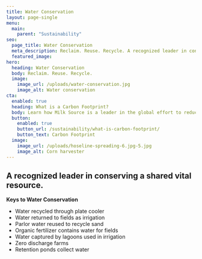 ```yaml
---
title: Water Conservation
layout: page-single
menu:
  main:
    parent: "Sustainability"
seo:
  page_title: Water Conservation
  meta_description: Reclaim. Reuse. Recycle. A recognized leader in conserving a shared vital resource. 
  featured_image:
hero:
  heading: Water Conservation
  body: Reclaim. Reuse. Recycle.
  image:
    image_url: /uploads/water-conservation.jpg
    image_alt: Water conservation
cta:
  enabled: true
  heading: What is a Carbon Footprint?
  body: Learn how Milk Source is a leader in the global effort to reduce emissions.
  button:
    enabled: true
    button_url: /sustainability/what-is-carbon-footprint/
    button_text: Carbon Footprint
  image:
    image_url: /uploads/hoseline-spreading-6.jpg-5.jpg
    image_alt: Corn harvester
---
```


## A recognized leader in conserving a shared vital resource.

**Keys to Water Conservation**

* Water recycled through plate cooler
* Water returned to fields as irrigation
* Parlor water reused to recycle sand
* Organic fertilizer contains water for fields
* Water captured by lagoons used in irrigation
* Zero discharge farms
* Retention ponds collect water